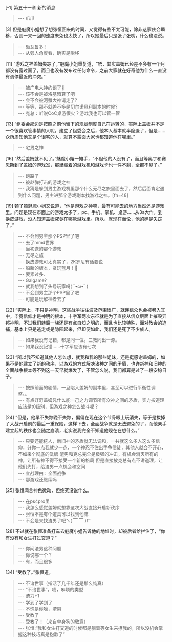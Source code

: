 
[-1] 第五十一章 新的消息
>--- 爪爪<br>

[3] 但是魅魔小姐想了想张恒回来的时间，又觉得有些不太可能，除非这家伙会瞬移，否则一来一回的速度未免也太快了，所以她最后只是张了张嘴，什么也没说。
>--- 砸瓦鲁多！<br>
>--- 从旁人角度看，确实是瞬移<br>

[11] “游戏之神盖姆失踪了，”魅魔小姐重复道，“唔，其实盖姆已经差不多有一个月都没有露过面了，而且也没有发布过任何命令，之前大家就在好奇他为什么一直没有调停最近的冲突。”
>--- 被广电大神约谈了🐶<br>
>--- 该不会是被洛基暗算了吧<br>
>--- 会不会被河蟹大神请走了?<br>
>--- 等等，那不就差不多是切尔诺贝利副本的时候?<br>
>--- 克总：听说CoC桌游很火？游戏我也可以管一管<br>

[13] “组委会那边是按照之前他留下的规章制度自己在运转的，实际上盖姆并不是一个很喜欢管事情的人呢，建立了组委会之后，他本人基本就半隐退了，但是……众所周知他又是个很宅的人，就算不露面大家也都知道他在哪里。”
>--- 宅男之神<br>

[16] “然后盖姆就不见了。”魅魔小姐一摊手，“不但他的人没有了，而且等奥丁和赛恩斯到了盖姆的游戏室，那里藏着的游戏机和游戏卡也一件不剩，全都不见了。”
>--- 跑路了<br>
>--- 被赵弹打击的游戏之神<br>
>--- 我猜是躲到男主游戏机里那个什么无尽之旅里面去了，然后后面肯定遇到什么问题，男主进那个游戏副本找游戏之神。[fn=48]<br>

[19] 顿了顿魅魔小姐又说道，“他是游戏之神嘛，最有可能去的地方当然还是游戏里。问题是现在市面上的游戏太多了，pc、手机、掌机、桌游……从3a大作，到换皮游戏，没人知道盖姆究竟在哪款游戏里。所以，就现在而论，他的确是失踪了。”
>--- 不会到男主那个PSP里了吧<br>
>--- 去了mmd世界<br>
>--- 当初送的那个游戏<br>
>--- 无尽之旅<br>
>--- 换皮游戏可太真实了，2K罗尼有话要说<br>
>--- 船新的版本，贪玩蓝月！🐶<br>
>--- 要素过多.<br>
>--- Galgame?<br>
>--- 就我想到了头号玩家吗( ˘•ω•˘ )<br>
>--- 不会到男主那个PSP里了吧<br>
>--- 可能是玩解神者去了<br>

[22] “实际上，不只是神明，这些战争往往波及范围很广，就连信众也会被卷入其中，毕竟信仰才是神明的根本，十字军两次东征就是为了直接从信众层面上摧毁异邦神明，不过我们魅魔一族还是有点自知之明的，而且也比较特殊，面对教会的追捕，基本上只是逃走或是隐匿起来，但即便如此，我们还是死了不少族人。
>--- 如果我没有记错，都是同一位。三教同出一源。<br>
>--- 如果我没记错……十字军应该有七次<br>

[23] “所以我不知道其他人怎么想，就我和我的那些姐妹，还是挺感谢盖姆的，如果不是他建立了新的秩序，以游戏的方式解决诸神之间的矛盾，也许新神和旧神的全面战争根本等不到这一天早就爆发了，不管怎么说，我们都算是过了一段安稳日子。
>--- 按照前面的剧情，一旦陷入盖姆的副本里，甚至可以进行平衡性调整。。<br>
>--- 有点好奇盖姆凭什么能一己之力调节所有众神之间的矛盾，实力按道理应该是t0级别，但游戏之神怎么战斗呢？<br>

[24] “但是，他早不失踪晚不失踪，偏偏在现在这个节骨眼上玩消失，等于是拔掉了大战开启前的最后一重保险，这样下去，全面战争就是无法避免的了，而他亲手建立起的秩序也会随之崩溃，老实说我完全不知道他现在在想什么。”
>--- 只要还能挖人，新旧神的矛盾就无法调和，一共就这么多人这么多信仰，分你一点我就少一点，一个神忍不住出手争信徒，其他人就会不开心，不如来个彻底的洗牌
渣男和克总完全是极强的冲击，有机会消灭所有的神，让所有神不得不接受一个新的格局
但是直接放克总有点不讲道理，让他们先打，给渣男一点机会和空间<br>
>--- 宣战理由：全面战争<br>
>--- 那游戏还继续吗<br>

[25] 张恒闻言神色微动，但终究没说什么。
>--- 在ps4pro里<br>
>--- 我怎么感觉盖姆就想靠这次大战直接开启新秩序<br>
>--- 张恒不是有个道具可以找到他嘛<br>
>--- 不会是来找渣男了吧ㄟ( ▔ ▔ )ㄏ<br>

[28] 不过就在张恒准备打车去魅魔小姐告诉他的地址时，却被后者给拦住了，“你有没有和女生打过交道？”
>--- 你问渣男这种问题<br>
>--- 你说哪一个？<br>
>--- 有，而且很多<br>

[34] “受教了。”张恒道。
>--- 不谙世事（指活了几千年还是那么纯真）<br>
>--- “不谙世事”，啧，麻烦的类型<br>
>--- 渣力+1<br>
>--- 学到了学到了<br>
>--- 不愧是你嚎，渣男<br>
>--- 受教了<br>
>--- 受教了！（来自单身狗的敬意）<br>
>--- 张恒:“我和女生打交道的时候都是躺着等女生来撩我的，所以没机会掌握这种技巧真是抱歉了”<br>
